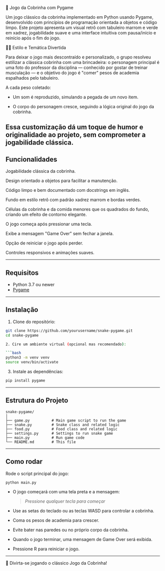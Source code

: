 🐍 Jogo da Cobrinha com Pygame

Um jogo clássico da cobrinha implementado em Python usando Pygame, desenvolvido com princípios de programação orientada a objetos e código limpo. Este projeto apresenta um visual retrô com tabuleiro marrom e verde em xadrez, jogabilidade suave e uma interface intuitiva com pausa/início e reinício após o fim do jogo.

🏋️‍♂️ Estilo e Temática Divertida

Para deixar o jogo mais descontraído e personalizado, o grupo resolveu estilizar a clássica cobrinha com uma brincadeira:
o personagem principal é uma foto do professor da disciplina — conhecido por gostar de treinar musculação — e o objetivo do jogo é "comer" pesos de academia espalhados pelo tabuleiro.

A cada peso coletado:

- Um som é reproduzido, simulando a pegada de um novo item.

- O corpo do personagem cresce, seguindo a lógica original do jogo da cobrinha.

Essa customização dá um toque de humor e originalidade ao projeto, sem comprometer a jogabilidade clássica.
---

## Funcionalidades

Jogabilidade clássica da cobrinha.

Design orientado a objetos para facilitar a manutenção.

Código limpo e bem documentado com docstrings em inglês.

Fundo em estilo retrô com padrão xadrez marrom e bordas verdes.

Células da cobrinha e da comida menores que os quadrados do fundo, criando um efeito de contorno elegante.

O jogo começa após pressionar uma tecla.

Exibe a mensagem "Game Over" sem fechar a janela.

Opção de reiniciar o jogo após perder.

Controles responsivos e animações suaves.

---

## Requisitos

- Python 3.7 ou newer
- [Pygame](https://www.pygame.org/news)

---

## Instalação

1. Clone do repositório:

```bash
git clone https://github.com/yourusername/snake-pygame.git
cd snake-pygame

2. Cire um ambiente virtual (opcional mas recomendado):

```bash
python3 -m venv venv
source venv/bin/activate
```

3. Instale as dependências:

```bash
pip install pygame
```

---

## Estrutura do Projeto

```
snake-pygame/
│
├── game.py          # Main game script to run the game
├── snake.py         # Snake class and related logic
├── food.py          # Food class and related logic
├── settings.py      # Settings to run snake game
├── main.py          # Run game code
└── README.md        # This file
```

---

## Como rodar

Rode o script principal do jogo:

```bash
python main.py
```

* O jogo começará com uma tela preta e a mensagem:

  > *Pressione qualquer tecla para começar*

* Use as setas do teclado ou as teclas WASD para controlar a cobrinha.

* Coma os pesos de academia para crescer.

* Evite bater nas paredes ou no próprio corpo da cobrinha.

* Quando o jogo terminar, uma mensagem de Game Over será exibida.

* Pressione R para reiniciar o jogo.

---

🎉 Divirta-se jogando o clássico Jogo da Cobrinha!
